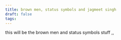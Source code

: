 ```yaml
---
title: brown men, status symbols and jagmeet singh
draft: false
tags:
---
```

 
this will be the brown men and status symbols stuff ,,